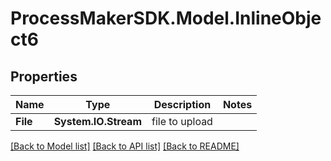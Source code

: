 
# ProcessMakerSDK.Model.InlineObject6

## Properties

Name | Type | Description | Notes
------------ | ------------- | ------------- | -------------
**File** | **System.IO.Stream** | file to upload | 

[[Back to Model list]](../README.md#documentation-for-models)
[[Back to API list]](../README.md#documentation-for-api-endpoints)
[[Back to README]](../README.md)

